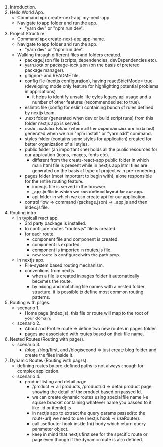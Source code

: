 1. Introduction.
2. Hello World App.
   - Command npx create-next-app my-next-app. 
   - Navigate to app folder and run the app.
     - "yarn dev" or "npm run dev".
3. Project Structure.
   - Command npx create-next-app app-name. 
   - Navigate to app folder and run the app.
     - "yarn dev" or "npm run dev".
   - Walking through different files and folders created.
     - package.json file (scripts, dependencies, devDependencies etc). 
     - yarn.lock or package-lock.json (on the basis of prefered package manager). 
     - gitignore and README file.
     - config file (nextjs configuration), having reactStrictMode= true (developing mode only feature for highlighting potential problems in applications)
       - it helps to identify unsafe life cyles legacy api usage and a number of other features (recommended set to true).
     - eslintrc file (config for eslint) containing bunch of rules defined by nextjs team.
     - .next folder (generated when dev or build script runs) from this folder nextjs app is served.
     - node_modules folder (where all the dependencies are installed) generated when we run "npm install" or "yarn add" command.
     - styles folder (contains some styles for application) created for better organization of all styles.
     - public folder (an important one) holds all the public resources for our application (icons, images, fonts etc).
       - different from the create-react-app public folder in which main html file is present while in nextjs app html files are generated on the basis of type of project with pre-rendering.
     - pages folder (most important to begin with), alone responsible for the entire routing feature.
       - index.js file is served in the browser.
       - _app.js file in which we can defined layout for our app.
       - api folder in which we can create api for our application.
     - control flow => command (package.json) -> _app.js and then index.js file.
4. Routing intro.
    -  in typicall react app.
       -  3rd party package is installed.
       -  to configure routes "routes.js" file is created.
       -  for each route.
          -  component file and component is created.
          -  component is exported.
          -  component is imported in routes.js file.
          -  new route is configured with the path prop.
    -   in nextjs app.
        -   File-system based routing mechanism.
        -   conventions from nextjs.
            -   when a file is created in pages folder it automatically becomes the route.
            -   by mixing and matching file names with a nested folder structure. it is possible to define most common routing patterns.
5. Routing with pages.
    -   scenario 1.
        -   Home page (index.js). this file or route will map to the root of your domain.
    -   scenario 2.
        -   About and Profile route => define two new routes in pages folder.
        -   pages are associated with routes based on their file name.
6. Nested Routes (Routing with pages).
    -   scenario 3.
        -   /blog, /blog/first, and /blog/second => just create blog folder and create the files inside it.
7. Dynamic Routes (Routing with pages). 
   - defining routes by pre-defined paths is not always enough for complex application.
   - scenario 4.
     - product listing and detail page.
       - /product => all products, /product/id => detail product page showing the detail of the product based on passed Id. 
       - we can create dynamic routes using special file name i-e square bracket containing whatever name you passed to it like [id or itemId].js 
       - in nextjs app to extract the query params passed(to the route-url) we need to use (nextjs hook => useRouter).
       - call useRouter hook inside fn() body which return query parameter object.
       - keep in mind that nextjs first see for the specific route or page even though if the dynamic route is also defined.
     <!-- - comparison b/w css and sass variable
       -  compatibility. (sass almost 100% b/c it compiles into actual values not css variables like variables defined with actual css syntax.)
   - map is a key value pair like associated array or js object.
   - nesting (one of the best feature of sass basis on your project be careful in using too much nesting. using classes instead nest after nest is better.)
   - partial files 
     - seperating files with sass we can create partial sass files that contains little snippets of css and compiler ignore those files begining with (_).
     - to include it just use @import 'file'
   - functions => similar to js function but in syntax we add @ symbol.
   - mixins => are similar to functions and we can also pass arguments to mixin like function.
     - remember functions should be used to compute values and mixin should define styles 
     - examples => choosing b/w flex-directions and light/dark theme.
   - extensions => to extend the style from other class etc.
   - operation => +, -, *, / in css we use calc function but in scss
     we can do it directly as a + b etc, but one thing to remember that in css unit type can be different but in scss the unit type
     should be of same type. -->
